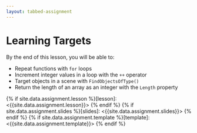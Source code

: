 ```yaml
---
layout: tabbed-assignment
---
```


# Learning Targets

By the end of this lesson, you will be able to:

* Repeat functions with `for` loops
* Increment integer values in a loop with the `++` operator
* Target objects in a scene with `FindObjectsOfType()`
* Return the length of an array as an integer with the `Length` property

<!-- Don't edit links here, change them in _data/assignment.yml instead, -->

{% if site.data.assignment.lesson   %}[lesson]: <{{site.data.assignment.lesson}}>     {% endif %}
{% if site.data.assignment.slides   %}[slides]:   <{{site.data.assignment.slides}}>   {% endif %}
{% if site.data.assignment.template %}[template]: <{{site.data.assignment.template}}> {% endif %}
